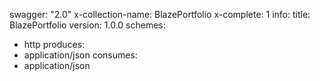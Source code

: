 swagger: "2.0"
x-collection-name: BlazePortfolio
x-complete: 1
info:
  title: BlazePortfolio
  version: 1.0.0
schemes:
- http
produces:
- application/json
consumes:
- application/json